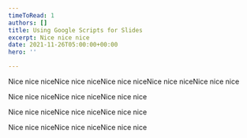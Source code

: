 ```yaml
---
timeToRead: 1
authors: []
title: Using Google Scripts for Slides
excerpt: Nice nice nice
date: 2021-11-26T05:00:00+00:00
hero: ''

---
```

Nice nice niceNice nice niceNice nice niceNice nice niceNice nice nice

Nice nice niceNice nice niceNice nice nice

Nice nice niceNice nice niceNice nice nice

Nice nice niceNice nice niceNice nice nice
